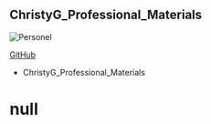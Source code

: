 ## ChristyG_Professional_Materials

![Personel](https://avatars3.githubusercontent.com/u/60476889?v=4)

[GitHub](https://github.com/mianmianguo2020/ChristyG_Professional_Materials)

* ChristyG_Professional_Materials

# null